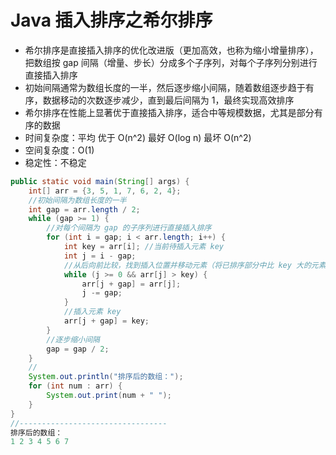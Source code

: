 # Java 插入排序之希尔排序
- 希尔排序是直接插入排序的优化改进版（更加高效，也称为缩小增量排序），把数组按 gap 间隔（增量、步长）分成多个子序列，对每个子序列分别进行直接插入排序
- 初始间隔通常为数组长度的一半，然后逐步缩小间隔，随着数组逐步趋于有序，数据移动的次数逐步减少，直到最后间隔为 1，最终实现高效排序
- 希尔排序在性能上显著优于直接插入排序，适合中等规模数据，尤其是部分有序的数据
- 时间复杂度：平均 优于 O(n^2) 最好 O(log n) 最坏 O(n^2)
- 空间复杂度：O(1)
- 稳定性：不稳定

```java
public static void main(String[] args) {
    int[] arr = {3, 5, 1, 7, 6, 2, 4};
    //初始间隔为数组长度的一半
    int gap = arr.length / 2;
    while (gap >= 1) {
        //对每个间隔为 gap 的子序列进行直接插入排序
        for (int i = gap; i < arr.length; i++) {
            int key = arr[i]; //当前待插入元素 key
            int j = i - gap;
            //从后向前比较，找到插入位置并移动元素（将已排序部分中比 key 大的元素后移 gap 个位置）
            while (j >= 0 && arr[j] > key) {
                arr[j + gap] = arr[j];
                j -= gap;
            }
            //插入元素 key
            arr[j + gap] = key;
        }
        //逐步缩小间隔
        gap = gap / 2;
    }
    //
    System.out.println("排序后的数组：");
    for (int num : arr) {
        System.out.print(num + " ");
    }
}
//---------------------------------
排序后的数组：
1 2 3 4 5 6 7 
```